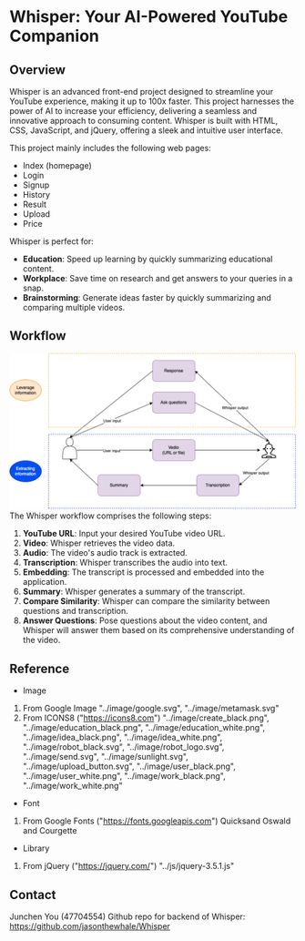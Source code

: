 # Whisper: Your AI-Powered YouTube Companion

## Overview
Whisper is an advanced front-end project designed to streamline your YouTube experience, making it up to 100x faster. This project harnesses the power of AI to increase your efficiency, delivering a seamless and innovative approach to consuming content. Whisper is built with HTML, CSS, JavaScript, and jQuery, offering a sleek and intuitive user interface.

This project mainly includes the following web pages:
- Index (homepage)
- Login
- Signup
- History
- Result
- Upload
- Price

Whisper is perfect for:
- **Education**: Speed up learning by quickly summarizing educational content.
- **Workplace**: Save time on research and get answers to your queries in a snap.
- **Brainstorming**: Generate ideas faster by quickly summarizing and comparing multiple videos.

## Workflow
![Workflow Diagram](./workflow.png)
The Whisper workflow comprises the following steps:

1. **YouTube URL**: Input your desired YouTube video URL.
2. **Video**: Whisper retrieves the video data.
3. **Audio**: The video's audio track is extracted.
4. **Transcription**: Whisper transcribes the audio into text.
5. **Embedding**: The transcript is processed and embedded into the application.
6. **Summary**: Whisper generates a summary of the transcript.
7. **Compare Similarity**: Whisper can compare the similarity between questions and transcription.
8. **Answer Questions**: Pose questions about the video content, and Whisper will answer them based on its comprehensive understanding of the video.

## Reference
* Image
1. From Google Image
"../image/google.svg", "../image/metamask.svg"
2. From ICONS8 ("https://icons8.com")
"../image/create_black.png", "../image/education_black.png", "../image/education_white.png", "../image/idea_black.png", "../image/idea_white.png", "../image/robot_black.svg", "../image/robot_logo.svg", "../image/send.svg", "../image/sunlight.svg", "../image/upload_button.svg", "../image/user_black.png", "../image/user_white.png", "../image/work_black.png", "../image/work_white.png"

* Font
1. From Google Fonts ("https://fonts.googleapis.com")
Quicksand Oswald and Courgette

* Library
1. From jQuery ("https://jquery.com/")
"../js/jquery-3.5.1.js"

## Contact
Junchen You (47704554)
Github repo for backend of Whisper: https://github.com/jasonthewhale/Whisper
